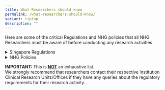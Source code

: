 ```yaml
---
title: What Researchers should know
permalink: /what-researchers-should-know/
variant: tiptap
description: ""
---
```

<p>Here are some of the critical Regulations and NHG policies that all NHG
Researchers must be aware of before conducting any research activities.</p>
<p></p>
<div data-type="detailGroup" class="isomer-accordion isomer-accordion-white">
<details class="isomer-details">
<summary>Singapore Regulations</summary>
<div data-type="detailsContent" class="isomer-details-content">
<p><a href="/clinical-trials/" class="third-level-nav-item padding--top--none" rel="noopener noreferrer nofollow" target="_blank">Conduct of Clinical Trials under the Health Products Act and the Medicines Act</a>
</p>
<p><a href="/hbra/" rel="noopener noreferrer nofollow" target="_blank">Human Biomedical Research Act (HBRA)</a>
</p>
<p><a href="/pdpa/" rel="noopener noreferrer nofollow" target="_blank">Personal Data Protection Act (PDPA)</a>
</p>
<p></p>
</div>
</details>
<details class="isomer-details">
<summary>NHG Policies</summary>
<div data-type="detailsContent" class="isomer-details-content">
<p><a href="/research-data-policy/" rel="noopener noreferrer nofollow" target="_blank">NHG Research Data Policy</a>
</p>
<p><a href="/pcr-sops/" rel="noopener noreferrer nofollow" target="_blank">NHG Proper Conduct of Reseach SOPs</a>
</p>
<p><a href="/redcap-use/" rel="noopener noreferrer nofollow" target="_blank">NHG REDCap System Usage Agreement</a>
</p>
</div>
</details>
</div>
<p></p>
<p><strong>IMPORTANT: </strong>This is <strong><u>NOT</u></strong> an exhaustive
list.
<br>We strongly recommend that researchers contact their respective Institution
Clinical Research Units/Offices if they have any queries about the regulatory
requirements for their research activity.</p>
<p></p>